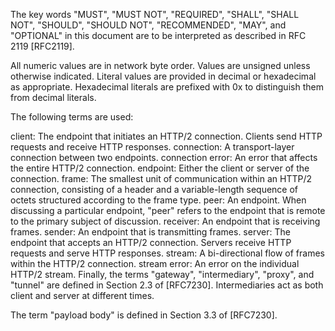 The key words "MUST", "MUST NOT", "REQUIRED", "SHALL", "SHALL NOT", "SHOULD", "SHOULD NOT", "RECOMMENDED", "MAY", and "OPTIONAL" in this document are to be interpreted as described in RFC 2119 [RFC2119].

All numeric values are in network byte order. Values are unsigned unless otherwise indicated. Literal values are provided in decimal or hexadecimal as appropriate. Hexadecimal literals are prefixed with 0x to distinguish them from decimal literals.

The following terms are used:

client:
The endpoint that initiates an HTTP/2 connection. Clients send HTTP requests and receive HTTP responses.
connection:
A transport-layer connection between two endpoints.
connection error:
An error that affects the entire HTTP/2 connection.
endpoint:
Either the client or server of the connection.
frame:
The smallest unit of communication within an HTTP/2 connection, consisting of a header and a variable-length sequence of octets structured according to the frame type.
peer:
An endpoint. When discussing a particular endpoint, "peer" refers to the endpoint that is remote to the primary subject of discussion.
receiver:
An endpoint that is receiving frames.
sender:
An endpoint that is transmitting frames.
server:
The endpoint that accepts an HTTP/2 connection. Servers receive HTTP requests and serve HTTP responses.
stream:
A bi-directional flow of frames within the HTTP/2 connection.
stream error:
An error on the individual HTTP/2 stream.
Finally, the terms "gateway", "intermediary", "proxy", and "tunnel" are defined in Section 2.3 of [RFC7230]. Intermediaries act as both client and server at different times.

The term "payload body" is defined in Section 3.3 of [RFC7230].

